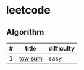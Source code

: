 # leetcode

## Algorithm
|#|title|difficulty|
|-|-----|----------|
|1|[tow sum](./algorithm/1.two_sum.js)|easy|
